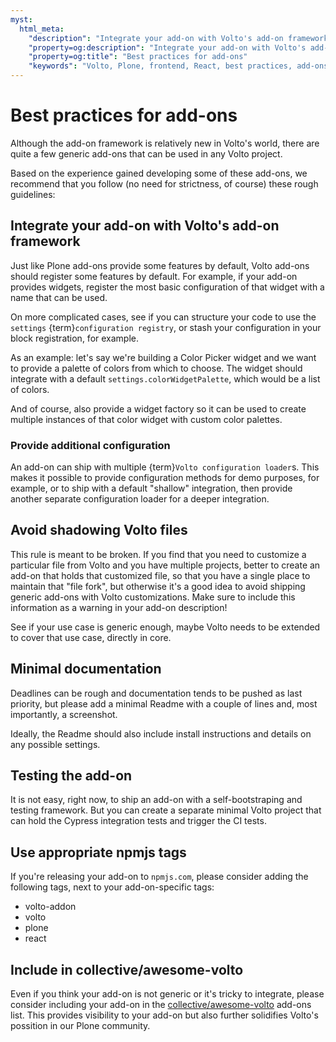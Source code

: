 ```yaml
---
myst:
  html_meta:
    "description": "Integrate your add-on with Volto's add-on framework"
    "property=og:description": "Integrate your add-on with Volto's add-on framework"
    "property=og:title": "Best practices for add-ons"
    "keywords": "Volto, Plone, frontend, React, best practices, add-ons"
---
```


# Best practices for add-ons

Although the add-on framework is relatively new in Volto's world, there are
quite a few generic add-ons that can be used in any Volto project.

Based on the experience gained developing some of these add-ons, we
recommend that you follow (no need for strictness, of course) these rough
guidelines:

## Integrate your add-on with Volto's add-on framework

Just like Plone add-ons provide some features by default, Volto add-ons should
register some features by default. For example, if your add-on provides widgets,
register the most basic configuration of that widget with a name that can be
used.

On more complicated cases, see if you can structure your code to use the
`settings` {term}`configuration registry`, or stash your configuration in your block
registration, for example.

As an example: let's say we're building a Color Picker widget and we want to
provide a palette of colors from which to choose. The widget should integrate
with a default `settings.colorWidgetPalette`, which would be a list of colors.

And of course, also provide a widget factory so it can be used to create
multiple instances of that color widget with custom color palettes.

### Provide additional configuration

An add-on can ship with multiple {term}`Volto configuration loader`s. This makes it
possible to provide configuration methods for demo purposes, for example, or to
ship with a default "shallow" integration, then provide another separate
configuration loader for a deeper integration.

## Avoid shadowing Volto files

This rule is meant to be broken. If you find that you need to customize
a particular file from Volto and you have multiple projects, better to create
an add-on that holds that customized file, so that you have a single place to
maintain that "file fork", but otherwise it's a good idea to avoid shipping
generic add-ons with Volto customizations. Make sure to include this information
as a warning in your add-on description!

See if your use case is generic enough, maybe Volto needs to be extended to
cover that use case, directly in core.

## Minimal documentation

Deadlines can be rough and documentation tends to be pushed as last priority,
but please add a minimal Readme with a couple of lines and, most importantly,
a screenshot.

Ideally, the Readme should also include install instructions and details on any
possible settings.

## Testing the add-on

It is not easy, right now, to ship an add-on with a self-bootstraping and
testing framework. But you can create a separate minimal Volto project that can
hold the Cypress integration tests and trigger the CI tests.

## Use appropriate npmjs tags

If you're releasing your add-on to `npmjs.com`, please consider adding the
following tags, next to your add-on-specific tags:

- volto-addon
- volto
- plone
- react

## Include in collective/awesome-volto

Even if you think your add-on is not generic or it's tricky to integrate, please
consider including your add-on in the
[collective/awesome-volto](https://github.com/collective/awesome-volto) add-ons
list. This provides visibility to your add-on but also further solidifies
Volto's possition in our Plone community.
